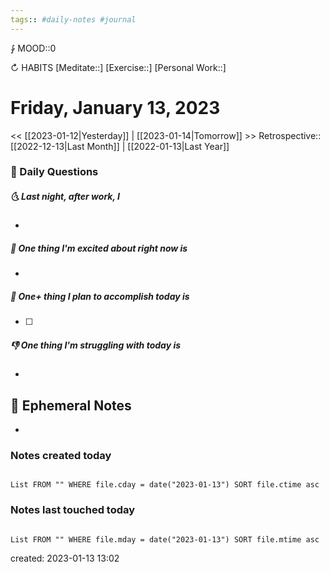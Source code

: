 ```yaml
---
tags:: #daily-notes #journal
---
```


⨑ MOOD::0

↻ HABITS
[Meditate::]
[Exercise::]
[Personal Work::]

# Friday, January 13, 2023

\<\< [[2023-01-12|Yesterday]] | [[2023-01-14|Tomorrow]] >>
Retrospective:: [[2022-12-13|Last Month]] | [[2022-01-13|Last Year]]

### 📅 Daily Questions

##### 🌜 Last night, after work, I

-

##### 🙌 One thing I'm excited about right now is

-

##### 🚀 One+ thing I plan to accomplish today is

- [ ]

##### 👎 One thing I'm struggling with today is

-

## 📝 Ephemeral Notes

-

### Notes created today

```dataview

List FROM "" WHERE file.cday = date("2023-01-13") SORT file.ctime asc

```

### Notes last touched today

```dataview

List FROM "" WHERE file.mday = date("2023-01-13") SORT file.mtime asc

```

created: 2023-01-13 13:02
